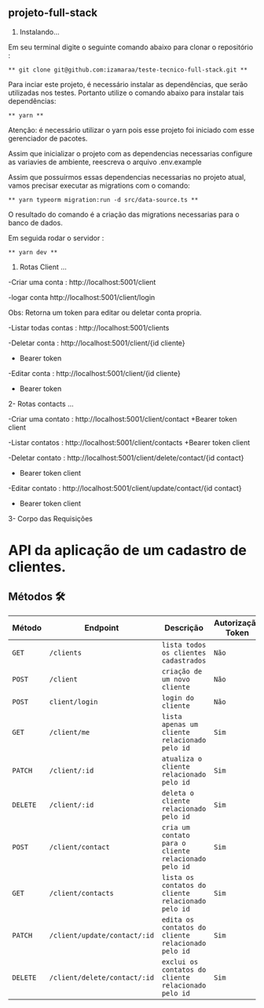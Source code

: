 ## projeto-full-stack

1. Instalando...

Em seu terminal digite o seguinte comando abaixo para clonar o repositório :

    ** git clone git@github.com:izamaraa/teste-tecnico-full-stack.git **

Para inciar este projeto, é necessário instalar as dependências, que serão utilizadas nos testes. Portanto utilize o comando abaixo para instalar tais dependências:

    ** yarn **

Atenção: é necessário utilizar o yarn pois esse projeto foi iniciado com esse gerenciador de pacotes.

Assim que inicializar o projeto com as dependencias necessarias configure as variavies de ambiente, reescreva o arquivo .env.example

Assim que possuírmos essas dependencias necessarias no projeto atual, vamos precisar executar as migrations com o comando:

    ** yarn typeorm migration:run -d src/data-source.ts **

O resultado do comando é a criação das migrations necessarias para o banco de dados.

Em seguida rodar o servidor :

    ** yarn dev **



1. Rotas Client ...

-Criar uma conta :
http://localhost:5001/client

-logar conta
http://localhost:5001/client/login

Obs: Retorna um token para editar ou deletar conta propria.

-Listar todas contas :
http://localhost:5001/clients

-Deletar conta :
http://localhost:5001/client/{id cliente}

- Bearer token

-Editar conta :
http://localhost:5001/client/{id cliente}

- Bearer token

2- Rotas contacts ...

-Criar uma contato :
http://localhost:5001/client/contact
+Bearer token client

-Listar contatos :
http://localhost:5001/client/contacts
+Bearer token client

-Deletar contato :
http://localhost:5001/client/delete/contact/{id contact}

- Bearer token client

-Editar contato :
http://localhost:5001/client/update/contact/{id contact}

- Bearer token client

3- Corpo das Requisições

# API da aplicação de um cadastro de clientes.

## Métodos 🛠️

| Método   | Endpoint                     | Descrição                                            | Autorização Token |
| -------- | ---------------------------- | ---------------------------------------------------- | ----------------- |
| `GET`    | `/clients`                   | `lista todos os clientes cadastrados`                | `Não`             |
| `POST`   | `/client`                    | `criação de um novo cliente`                         | `Não`             |
| `POST`   | `client/login`               | `login do cliente`                                   | `Não`             |
| `GET`    | `/client/me`                 | `lista apenas um cliente relacionado pelo id`        | `Sim`             |
| `PATCH`  | `/client/:id`                | `atualiza o cliente relacionado pelo id`             | `Sim`             |
| `DELETE` | `/client/:id`                | `deleta o cliente relacionado pelo id`               | `Sim`             |
| `POST`   | `/client/contact`            | `cria um contato para o cliente relacionado pelo id` | `Sim`             |
| `GET`    | `/client/contacts`           | `lista os contatos do cliente relacionado pelo id`   | `Sim`             |
| `PATCH`  | `/client/update/contact/:id` | `edita os contatos do cliente relacionado pelo id`   | `Sim`             |
| `DELETE` | `/client/delete/contact/:id` | `exclui os contatos do cliente relacionado pelo id`  | `Sim`             |
